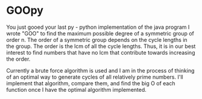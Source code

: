 # GOOpy

You just gooed your last py - python implementation of the java program I wrote "GOO" to find the maximum possible degree of a symmetric group of order n. The order of a symmetric group depends on the cycle lengths in the group. The order is the lcm of all the cycle lengths. Thus, it is in our best interest to find numbers that have no lcm that contribute towards increasing the order.

Currently a brute force algorithm is used and I am in the process of thinking of an optimal way to generate cycles of all relatively prime numbers. I'll implement that algorithm, compare them, and find the big O of each function once I have the optimal algorithm implemented.